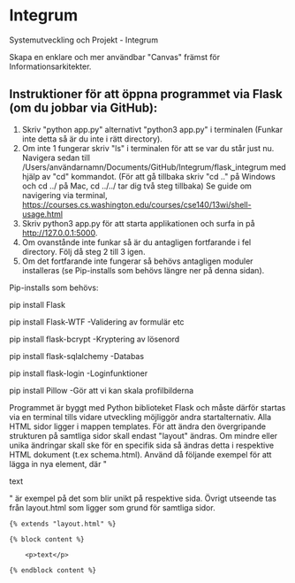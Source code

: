 # Integrum

Systemutveckling och Projekt - Integrum

Skapa en enklare och mer användbar "Canvas" främst för Informationsarkitekter.

Instruktioner för att öppna programmet via Flask (om du jobbar via GitHub):
---------------------------------------------------------------------------
1. Skriv "python app.py" alternativt "python3 app.py" i terminalen (Funkar inte detta så är du inte i rätt directory).
2. Om inte 1 fungerar skriv "ls" i terminalen för att se var du står just nu. Navigera sedan till /Users/användarnamn/Documents/GitHub/Integrum/flask_integrum med hjälp av "cd" kommandot. (För att gå tillbaka skriv "cd .." på Windows och cd ../ på Mac, cd ../../ tar dig två steg tillbaka) Se guide om navigering via terminal, https://courses.cs.washington.edu/courses/cse140/13wi/shell-usage.html
3. Skriv python3 app.py för att starta applikationen och surfa in på http://127.0.0.1:5000.
4. Om ovanstånde inte funkar så är du antagligen fortfarande i fel directory. Följ då steg 2 till 3 igen.
5. Om det fortfarande inte fungerar så behövs antagligen moduler installeras (se Pip-installs som behövs längre ner på denna sidan).


Pip-installs som behövs:

pip install Flask

pip install Flask-WTF      -Validering av formulär etc

pip install flask-bcrypt       -Kryptering av lösenord 

pip install flask-sqlalchemy   -Databas

pip install flask-login    -Loginfunktioner

pip install Pillow     -Gör att vi kan skala profilbilderna


Programmet är byggt med Python biblioteket Flask och måste därför startas via en terminal tills vidare utveckling möjliggör andra startalternativ.
Alla HTML sidor ligger i mappen templates. För att ändra den övergripande strukturen på samtliga sidor skall endast "layout" ändras. 
Om mindre eller unika ändringar skall ske för en specifik sida så ändras detta i respektive HTML dokument (t.ex schema.html).
Använd då följande exempel för att lägga in nya element, där "<p>text</p>" är exempel på det som blir unikt på respektive sida. Övrigt utseende
tas från layout.html som ligger som grund för samtliga sidor.
    
    {% extends "layout.html" %}
        
    {% block content %}

        <p>text</p>

    {% endblock content %}